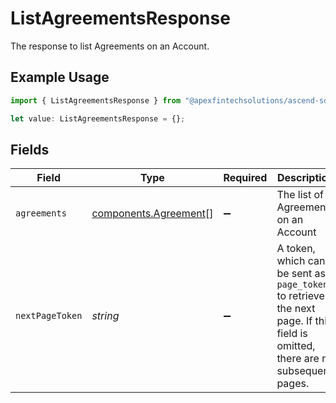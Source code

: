 # ListAgreementsResponse

The response to list Agreements on an Account.

## Example Usage

```typescript
import { ListAgreementsResponse } from "@apexfintechsolutions/ascend-sdk/models/components";

let value: ListAgreementsResponse = {};
```

## Fields

| Field                                                                                                                          | Type                                                                                                                           | Required                                                                                                                       | Description                                                                                                                    | Example                                                                                                                        |
| ------------------------------------------------------------------------------------------------------------------------------ | ------------------------------------------------------------------------------------------------------------------------------ | ------------------------------------------------------------------------------------------------------------------------------ | ------------------------------------------------------------------------------------------------------------------------------ | ------------------------------------------------------------------------------------------------------------------------------ |
| `agreements`                                                                                                                   | [components.Agreement](../../models/components/agreement.md)[]                                                                 | :heavy_minus_sign:                                                                                                             | The list of Agreements on an Account                                                                                           |                                                                                                                                |
| `nextPageToken`                                                                                                                | *string*                                                                                                                       | :heavy_minus_sign:                                                                                                             | A token, which can be sent as `page_token` to retrieve the next page. If this field is omitted, there are no subsequent pages. | 4ZHd3wAaMD1IQ0ZKS2BKV0FSRVdLW4VLWkY1R1B3MU4                                                                                    |